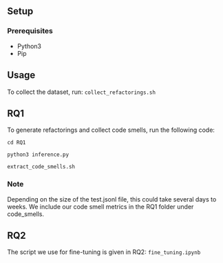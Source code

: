 ## Setup
### Prerequisites
- Python3
- Pip

## Usage
To collect the dataset, run:
`collect_refactorings.sh`

## RQ1
To generate refactorings and collect code smells, run the following code:
```
cd RQ1

python3 inference.py

extract_code_smells.sh
```

### Note
Depending on the size of the test.jsonl file, this could take several days to weeks. We include our code smell metrics in the RQ1 folder under code_smells.

## RQ2
The script we use for fine-tuning is given in RQ2: `fine_tuning.ipynb`
